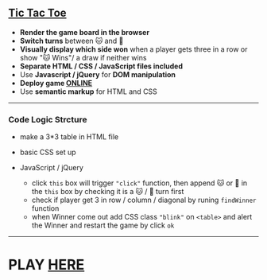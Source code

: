 ## **[Tic Tac Toe](https://smartnelly.github.io/Tic-Tac-Toe-Game/)**

- **Render the game board in the browser**
- **Switch turns** between 🐱 and 🐶
- **Visually display which side won** when a player gets three in a row or show "🐱 Wins"/ a draw if neither wins
- **Separate HTML / CSS / JavaScript files included**
- Use **Javascript / jQuery** for **DOM manipulation**
- **Deploy game [ONLINE](https://smartnelly.github.io/Tic-Tac-Toe-Game/)**
- Use **semantic markup** for HTML and CSS

---

### Code Logic Strcture

- make a 3\*3 table in HTML file
- basic CSS set up
- JavaScript / jQuery

  - click `this` box will trigger `"click"` function, then append 🐱 or 🐶 in the `this` box by checking it is a 🐱 / 🐶 turn first
  - check if player get 3 in row / column / diagonal by runing `findWinner` function
  - when Winner come out add CSS class `"blink"` on `<table>` and alert the Winner and restart the game by click `ok`

---

# PLAY [HERE](https://smartnelly.github.io/Tic-Tac-Toe-Game/)

